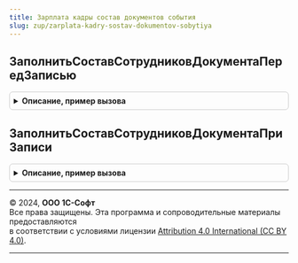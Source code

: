 ```yaml
---
title: Зарплата кадры состав документов события
slug: zup/zarplata-kadry-sostav-dokumentov-sobytiya
---
```



## ЗаполнитьСоставСотрудниковДокументаПередЗаписью
<details style="margin: 1em 0; padding: 0.5em; border: 1px solid #ccc; border-radius: 6px;">

<summary style="font-weight: bold; cursor: pointer;">Описание, пример вызова</summary>

```bsl

Процедура ЗаполнитьСоставСотрудниковДокументаПередЗаписью(Источник, Отказ, РежимЗаписи, РежимПроведения) Экспорт
```

Пример вызова
```bsl
ЗарплатаКадрыСоставДокументовСобытия.ЗаполнитьСоставСотрудниковДокументаПередЗаписью(Источник, Отказ, РежимЗаписи, РежимПроведения) 
```
</details>

## ЗаполнитьСоставСотрудниковДокументаПриЗаписи
<details style="margin: 1em 0; padding: 0.5em; border: 1px solid #ccc; border-radius: 6px;">

<summary style="font-weight: bold; cursor: pointer;">Описание, пример вызова</summary>

```bsl

Процедура ЗаполнитьСоставСотрудниковДокументаПриЗаписи(Источник, Отказ) Экспорт
```

Пример вызова
```bsl
ЗарплатаКадрыСоставДокументовСобытия.ЗаполнитьСоставСотрудниковДокументаПриЗаписи(Источник, Отказ) 
```
</details>

---

© 2024, **ООО 1С-Софт**  
Все права защищены. Эта программа и сопроводительные материалы предоставляются  
в соответствии с условиями лицензии [Attribution 4.0 International (CC BY 4.0)](https://creativecommons.org/licenses/by/4.0/legalcode).

---
